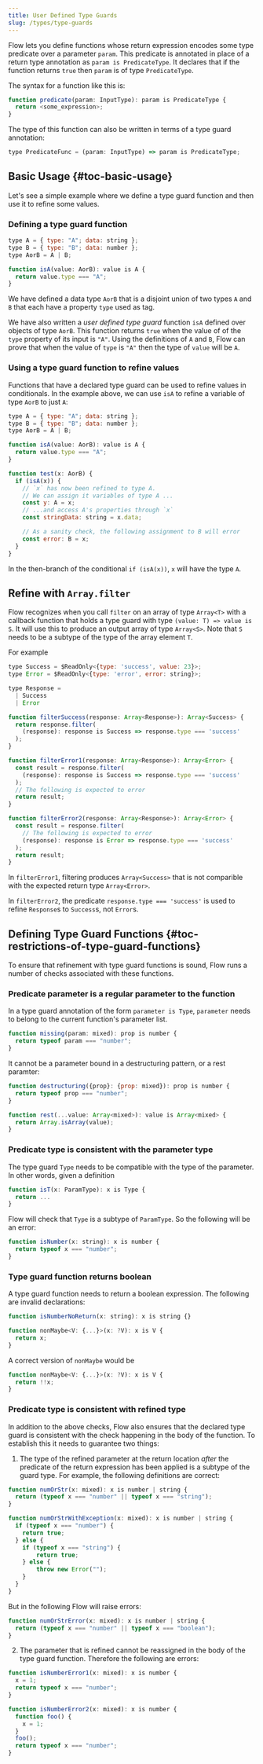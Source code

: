 ```yaml
---
title: User Defined Type Guards
slug: /types/type-guards
---
```


Flow lets you define functions whose return expression encodes some type predicate over a parameter `param`. This predicate is annotated in place of a return type annotation as `param is PredicateType`. It declares that if the function returns `true` then `param` is of type `PredicateType`.

The syntax for a function like this is:
```js
function predicate(param: InputType): param is PredicateType {
  return <some_expression>;
}
```
The type of this function can also be written in terms of a type guard annotation:
```js
type PredicateFunc = (param: InputType) => param is PredicateType;
```


## Basic Usage {#toc-basic-usage}

Let's see a simple example where we define a type guard function and then use it to refine some values.

### Defining a type guard function

```js flow-check
type A = { type: "A"; data: string };
type B = { type: "B"; data: number };
type AorB = A | B;

function isA(value: AorB): value is A {
  return value.type === "A";
}
```
We have defined a data type `AorB` that is a disjoint union of two types `A` and `B` that each have a property `type` used as tag.

We have also written a *user defined type guard* function `isA` defined over objects of type `AorB`. This function returns `true` when the value of of the `type` property of its input is `"A"`. Using the definitions of `A` and `B`, Flow can prove that when the value of `type` is `"A"` then the type of `value` will be `A`.

### Using a type guard function to refine values

Functions that have a declared type guard can be used to refine values in conditionals. In the example above, we can use `isA` to refine a variable of type `AorB` to just `A`:

```js flow-check
type A = { type: "A"; data: string };
type B = { type: "B"; data: number };
type AorB = A | B;

function isA(value: AorB): value is A {
  return value.type === "A";
}

function test(x: AorB) {
  if (isA(x)) {
    // `x` has now been refined to type A.
    // We can assign it variables of type A ...
    const y: A = x;
    // ...and access A's properties through `x`
    const stringData: string = x.data;

    // As a sanity check, the following assignment to B will error
    const error: B = x;
  }
}
```
In the then-branch of the conditional `if (isA(x))`, `x` will have the type `A`.




## Refine with `Array.filter`

Flow recognizes when you call `filter` on an array of type `Array<T>` with a callback function that holds a type guard with type `(value: T) => value is S`.
It will use this to produce an output array of type `Array<S>`. Note that `S` needs to be a subtype of the type of the array element `T`.

For example
```js flow-check
type Success = $ReadOnly<{type: 'success', value: 23}>;
type Error = $ReadOnly<{type: 'error', error: string}>;

type Response =
  | Success
  | Error

function filterSuccess(response: Array<Response>): Array<Success> {
  return response.filter(
    (response): response is Success => response.type === 'success'
  );
}

function filterError1(response: Array<Response>): Array<Error> {
  const result = response.filter(
    (response): response is Success => response.type === 'success'
  );
  // The following is expected to error
  return result;
}

function filterError2(response: Array<Response>): Array<Error> {
  const result = response.filter(
    // The following is expected to error
    (response): response is Error => response.type === 'success'
  );
  return result;
}
```
In `filterError1`, filtering produces `Array<Success>` that is not comparible with the expected return type `Array<Error>`.

In `filterError2`, the predicate `response.type === 'success'` is used to refine `Response`s to `Success`s, not `Error`s.


## Defining Type Guard Functions {#toc-restrictions-of-type-guard-functions}

To ensure that refinement with type guard functions is sound, Flow runs a number of checks associated with these functions.

### Predicate parameter is a regular parameter to the function

In a type guard annotation of the form `parameter is Type`, `parameter` needs to belong to the current function's parameter list.
```js flow-check
function missing(param: mixed): prop is number {
  return typeof param === "number";
}
```

It cannot be a parameter bound in a destructuring pattern, or a rest paramter:
```js flow-check
function destructuring({prop}: {prop: mixed}): prop is number {
  return typeof prop === "number";
}
```
```js flow-check
function rest(...value: Array<mixed>): value is Array<mixed> {
  return Array.isArray(value);
}
```
### Predicate type is consistent with the parameter type

The type guard `Type` needs to be compatible with the type of the parameter. In other words, given a definition
```js
function isT(x: ParamType): x is Type {
  return ...
}
```
Flow will check that `Type` is a subtype of `ParamType`. So the following will be an error:
```js flow-check
function isNumber(x: string): x is number {
  return typeof x === "number";
}
```

### Type guard function returns boolean

A type guard function needs to return a boolean expression. The following are invalid declarations:
```js flow-check
function isNumberNoReturn(x: string): x is string {}
```
```js flow-check
function nonMaybe<V: {...}>(x: ?V): x is V {
  return x;
}
```
A correct version of `nonMaybe` would be
```js flow-check
function nonMaybe<V: {...}>(x: ?V): x is V {
  return !!x;
}
```

### Predicate type is consistent with refined type

In addition to the above checks, Flow also ensures that the declared type guard is consistent with the check happening in the body of the function. To establish this it needs to guarantee two things:

1. The type of the refined parameter at the return location *after* the predicate of the return expression has been applied is a subtype of the guard type. For example, the following definitions are correct:
```js flow-check
function numOrStr(x: mixed): x is number | string {
  return (typeof x === "number" || typeof x === "string");
}

function numOrStrWithException(x: mixed): x is number | string {
  if (typeof x === "number") {
    return true;
  } else {
    if (typeof x === "string") {
        return true;
    } else {
        throw new Error("");
    }
  }
}
```
But in the following Flow will raise errors:
```js flow-check
function numOrStrError(x: mixed): x is number | string {
  return (typeof x === "number" || typeof x === "boolean");
}
```

2. The parameter that is refined cannot be reassigned in the body of the type guard function. Therefore the following are errors:
```js flow-check
function isNumberError1(x: mixed): x is number {
  x = 1;
  return typeof x === "number";
}
```
```js flow-check
function isNumberError2(x: mixed): x is number {
  function foo() {
    x = 1;
  }
  foo();
  return typeof x === "number";
}
```
